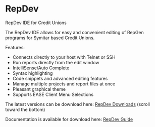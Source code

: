 RepDev
======

RepDev IDE for Credit Unions

The RepDev IDE allows for easy and convenient editing of RepGen programs for Symitar based Credit Unions. 

Features:
 - Connects directly to your host with Telnet or SSH
 - Run reports directly from the edit window
 - IntelliSense/Auto Complete
 - Syntax highlighting
 - Code snippets and advanced editing features
 - Manage multiple projects and report files at once
 - Pleasant graphical theme
 - Supports EASE Client Menu Selections

The latest versions can be download here:
<a href="https://github.com/jakepoz/RepDev-downloads">RepDev Downloads</a> (scroll toward the bottom)

Documentation is available for download here:
<a href="https://github.com/jakepoz/RepDev-downloads/raw/master/RepDev_Guide.pdf">RepDev Guide</a>
